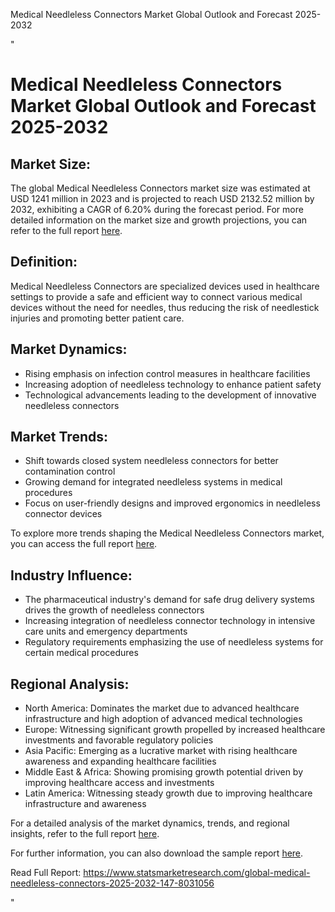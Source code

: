 Medical Needleless Connectors Market Global Outlook and Forecast 2025-2032

"<!DOCTYPE html>
<html>
<head>
<title>Medical Needleless Connectors Market Global Outlook and Forecast 2025-2032</title>
</head>
<body>

<h1>Medical Needleless Connectors Market Global Outlook and Forecast 2025-2032</h1>

<h2>Market Size:</h2>
<p>The global Medical Needleless Connectors market size was estimated at USD 1241 million in 2023 and is projected to reach USD 2132.52 million by 2032, exhibiting a CAGR of 6.20% during the forecast period. For more detailed information on the market size and growth projections, you can refer to the full report <a href='https://www.statsmarketresearch.com/global-medical-needleless-connectors-2025-2032-147-8031056'>here</a>.</p>

<h2>Definition:</h2>
<p>Medical Needleless Connectors are specialized devices used in healthcare settings to provide a safe and efficient way to connect various medical devices without the need for needles, thus reducing the risk of needlestick injuries and promoting better patient care.</p>

<h2>Market Dynamics:</h2>
<ul>
  <li>Rising emphasis on infection control measures in healthcare facilities</li>
  <li>Increasing adoption of needleless technology to enhance patient safety</li>
  <li>Technological advancements leading to the development of innovative needleless connectors</li>
</ul>

<h2>Market Trends:</h2>
<ul>
  <li>Shift towards closed system needleless connectors for better contamination control</li>
  <li>Growing demand for integrated needleless systems in medical procedures</li>
  <li>Focus on user-friendly designs and improved ergonomics in needleless connector devices</li>
</ul>
<p>To explore more trends shaping the Medical Needleless Connectors market, you can access the full report <a href='https://www.statsmarketresearch.com/global-medical-needleless-connectors-2025-2032-147-8031056'>here</a>.</p>

<h2>Industry Influence:</h2>
<ul>
  <li>The pharmaceutical industry's demand for safe drug delivery systems drives the growth of needleless connectors</li>
  <li>Increasing integration of needleless connector technology in intensive care units and emergency departments</li>
  <li>Regulatory requirements emphasizing the use of needleless systems for certain medical procedures</li>
</ul>

<h2>Regional Analysis:</h2>
<ul>
  <li>North America: Dominates the market due to advanced healthcare infrastructure and high adoption of advanced medical technologies</li>
  <li>Europe: Witnessing significant growth propelled by increased healthcare investments and favorable regulatory policies</li>
  <li>Asia Pacific: Emerging as a lucrative market with rising healthcare awareness and expanding healthcare facilities</li>
  <li>Middle East & Africa: Showing promising growth potential driven by improving healthcare access and investments</li>
  <li>Latin America: Witnessing steady growth due to improving healthcare infrastructure and awareness</li>
</ul>
<p>For a detailed analysis of the market dynamics, trends, and regional insights, refer to the full report <a href='https://www.statsmarketresearch.com/global-medical-needleless-connectors-2025-2032-147-8031056'>here</a>.</p>

<p>For further information, you can also download the sample report <a href='https://www.statsmarketresearch.com/download-free-sample/8031056/global-medical-needleless-connectors-2025-2032-147'>here</a>.</p>

<p>Read Full Report: <a href='https://www.statsmarketresearch.com/global-medical-needleless-connectors-2025-2032-147-8031056'>https://www.statsmarketresearch.com/global-medical-needleless-connectors-2025-2032-147-8031056</a></p>

</body>
</html>"
